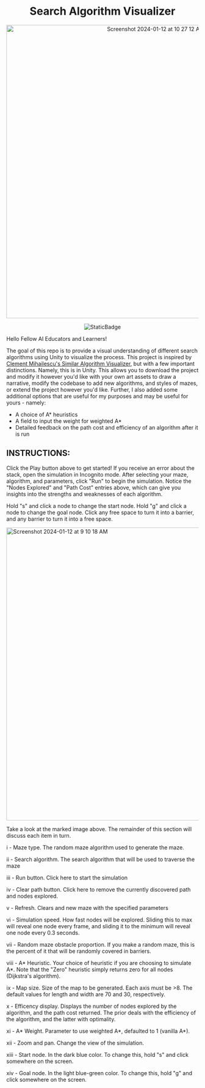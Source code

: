 <div align="center">

# Search Algorithm Visualizer

<img width="767" alt="Screenshot 2024-01-12 at 10 27 12 AM" src="https://github.com/MLivanos/SearchAlgorithmVisualizer/assets/59032623/8729b0a0-78cb-4a6c-976b-12999efe6c62">

![StaticBadge](https://img.shields.io/badge/PLAY-100000?style=for-the-badge&logo=unity&logoColor=white&link=mlivanos.github.io/SearchAlgorithmVisualizer)

</div>

Hello Fellow AI Educators and Learners!

The goal of this repo is to provide a visual understanding of different search algorithms using Unity to visualize the process. This project is inspired by [Clement Mihailescu's Similar Algorithm Visualizer](https://clementmihailescu.github.io/Pathfinding-Visualizer/#), but with a few important distinctions. Namely, this is in Unity. This allows you to download the project and modify it however you'd like with your own art assets to draw a narrative, modify the codebase to add new algorithms, and styles of mazes, or extend the project however you'd like. Further, I also added some additional options that are useful for my purposes and may be useful for yours - namely:

* A choice of A* heuristics
* A field to input the weight for weighted A*
* Detailed feedback on the path cost and efficiency of an algorithm after it is run

## INSTRUCTIONS:

Click the Play button above to get started! If you receive an error about the stack, open the simulation in Incognito mode. After selecting your maze, algorithm, and parameters, click "Run" to begin the simulation. Notice the "Nodes Explored" and "Path Cost" entries above, which can give you insights into the strengths and weaknesses of each algorithm.

Hold "s" and click a node to change the start node. Hold "g" and click a node to change the goal node. Click any free space to turn it into a barrier, and any barrier to turn it into a free space.

<img width="766" alt="Screenshot 2024-01-12 at 9 10 18 AM" src="https://github.com/MLivanos/SearchAlgorithmVisualizer/assets/59032623/349f7dcd-ee60-443c-9213-925aa55a91e2">

Take a look at the marked image above. The remainder of this section will discuss each item in turn.

i - Maze type. The random maze algorithm used to generate the maze.

ii - Search algorithm. The search algorithm that will be used to traverse the maze

iii - Run button. Click here to start the simulation

iv - Clear path button. Click here to remove the currently discovered path and nodes explored.

v - Refresh. Clears and new maze with the specified parameters

vi - Simulation speed. How fast nodes will be explored. Sliding this to max will reveal one node every frame, and sliding it to the minimum will reveal one node every 0.3 seconds.

vii - Random maze obstacle proportion. If you make a random maze, this is the percent of it that will be randomly covered in barriers.

viii - A* Heuristic. Your choice of heuristic if you are choosing to simulate A*. Note that the "Zero" heuristic simply returns zero for all nodes (Dijkstra's algorithm).

ix - Map size. Size of the map to be generated. Each axis must be >8. The default values for length and width are 70 and 30, respectively.

x - Efficency display. Displays the number of nodes explored by the algorithm, and the path cost returned. The prior deals with the efficiency of the algorithm, and the latter with optimality.

xi - A* Weight. Parameter to use weighted A*, defaulted to 1 (vanilla A*).

xii - Zoom and pan. Change the view of the simulation.

xiii - Start node. In the dark blue color. To change this, hold "s" and click somewhere on the screen.

xiv - Goal node. In the light blue-green color. To change this, hold "g" and click somewhere on the screen.
